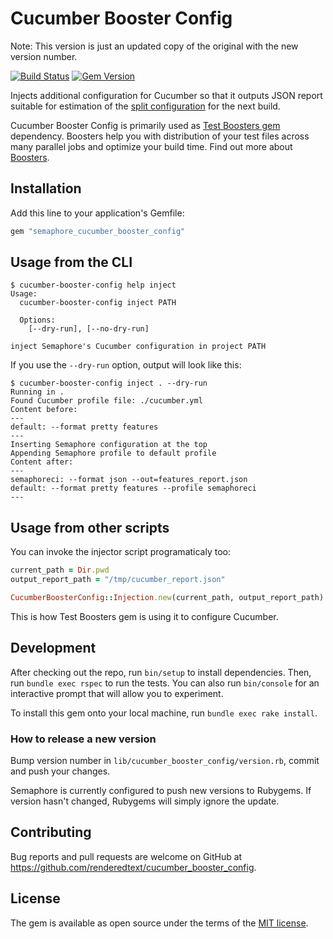 # Cucumber Booster Config

Note: This version is just an updated copy of the original with the new version number.

[![Build Status](https://semaphoreci.com/api/v1/projects/b5ad1293-4dd1-425d-8c00-b42ceca09c75/527737/badge.svg)](https://semaphoreci.com/renderedtext/cucumber_booster_config)
[![Gem Version](https://badge.fury.io/rb/semaphore_cucumber_booster_config.svg)](https://badge.fury.io/rb/semaphore_cucumber_booster_config)

Injects additional configuration for Cucumber so that it outputs JSON report suitable
for estimation of the [split configuration](https://github.com/renderedtext/test-boosters#split-configuration) for the next build.

Cucumber Booster Config is primarily used as [Test Boosters gem](https://github.com/renderedtext/test-boosters) dependency.
Boosters help you with distribution of your test files across many parallel jobs and optimize your build time. Find out more about [Boosters](https://semaphoreci.com/docs/about-boosters.html).

## Installation

Add this line to your application's Gemfile:

```ruby
gem "semaphore_cucumber_booster_config"
```

## Usage from the CLI

```
$ cucumber-booster-config help inject
Usage:
  cucumber-booster-config inject PATH

  Options:
    [--dry-run], [--no-dry-run]

inject Semaphore's Cucumber configuration in project PATH
```

If you use the `--dry-run` option, output will look like this:

```
$ cucumber-booster-config inject . --dry-run
Running in .
Found Cucumber profile file: ./cucumber.yml
Content before:
---
default: --format pretty features
---
Inserting Semaphore configuration at the top
Appending Semaphore profile to default profile
Content after:
---
semaphoreci: --format json --out=features_report.json
default: --format pretty features --profile semaphoreci
---
```

## Usage from other scripts

You can invoke the injector script programaticaly too:

``` ruby
current_path = Dir.pwd
output_report_path = "/tmp/cucumber_report.json"

CucumberBoosterConfig::Injection.new(current_path, output_report_path).run
```

This is how Test Boosters gem is using it to configure Cucumber.

## Development

After checking out the repo, run `bin/setup` to install dependencies. Then, run
`bundle exec rspec` to run the tests. You can also run `bin/console` for an
interactive prompt that will allow you to experiment.

To install this gem onto your local machine, run `bundle exec rake install`.

### How to release a new version

Bump version number in `lib/cucumber_booster_config/version.rb`, commit and
push your changes.

Semaphore is currently configured to push new versions to Rubygems.
If version hasn't changed, Rubygems will simply ignore the update.

## Contributing

Bug reports and pull requests are welcome on GitHub at
https://github.com/renderedtext/cucumber_booster_config.

## License

The gem is available as open source under the terms of the [MIT license](LICENSE).
